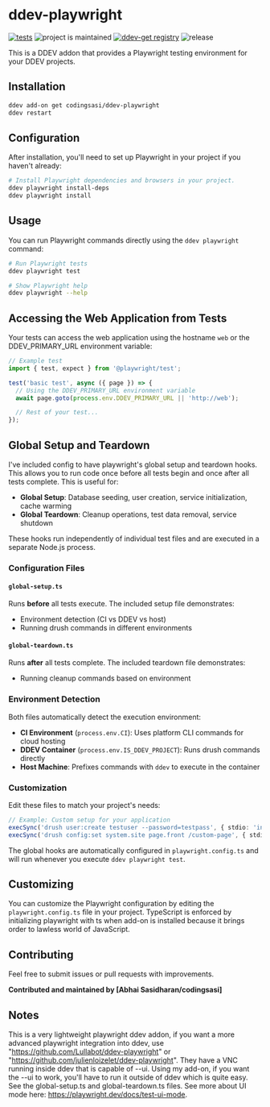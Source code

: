 # ddev-playwright

[![tests](https://github.com/codingsasi/ddev-playwright/actions/workflows/tests.yml/badge.svg)](https://github.com/codingsasi/ddev-playwright/actions/workflows/tests.yml) ![project is maintained](https://img.shields.io/maintenance/yes/2025.svg) [![ddev-get registry](https://img.shields.io/badge/ddev--get-registry-blue)](https://ddev.readthedocs.io/en/stable/users/extend/additional-services/) ![release](https://img.shields.io/github/v/release/codingsasi/ddev-playwright?label=latest%20release)

This is a DDEV addon that provides a Playwright testing environment for your DDEV projects.

## Installation

```bash
ddev add-on get codingsasi/ddev-playwright
ddev restart
```

## Configuration

After installation, you'll need to set up Playwright in your project if you haven't already:

```bash
# Install Playwright dependencies and browsers in your project.
ddev playwright install-deps
ddev playwright install

```

## Usage

You can run Playwright commands directly using the `ddev playwright` command:

```bash
# Run Playwright tests
ddev playwright test

# Show Playwright help
ddev playwright --help
```

## Accessing the Web Application from Tests

Your tests can access the web application using the hostname `web` or the DDEV_PRIMARY_URL environment variable:

```javascript
// Example test
import { test, expect } from '@playwright/test';

test('basic test', async ({ page }) => {
  // Using the DDEV_PRIMARY_URL environment variable
  await page.goto(process.env.DDEV_PRIMARY_URL || 'http://web');

  // Rest of your test...
});
```

## Global Setup and Teardown

I've included config to have playwright's global setup and teardown hooks. This allows you to run code once before all tests begin and once after all tests complete. This is useful for:

- **Global Setup**: Database seeding, user creation, service initialization, cache warming
- **Global Teardown**: Cleanup operations, test data removal, service shutdown

These hooks run independently of individual test files and are executed in a separate Node.js process.

### Configuration Files

#### `global-setup.ts`
Runs **before** all tests execute. The included setup file demonstrates:
- Environment detection (CI vs DDEV vs host)
- Running drush commands in different environments

#### `global-teardown.ts`
Runs **after** all tests complete. The included teardown file demonstrates:
- Running cleanup commands based on environment

### Environment Detection

Both files automatically detect the execution environment:

- **CI Environment** (`process.env.CI`): Uses platform CLI commands for cloud hosting
- **DDEV Container** (`process.env.IS_DDEV_PROJECT`): Runs drush commands directly
- **Host Machine**: Prefixes commands with `ddev` to execute in the container

### Customization

Edit these files to match your project's needs:

```typescript
// Example: Custom setup for your application
execSync('drush user:create testuser --password=testpass', { stdio: 'inherit' });
execSync('drush config:set system.site page.front /custom-page', { stdio: 'inherit' });
```

The global hooks are automatically configured in `playwright.config.ts` and will run whenever you execute `ddev playwright test`.

## Customizing

You can customize the Playwright configuration by editing the `playwright.config.ts` file in your project. TypeScript is enforced by initializing playwright with ts when add-on is installed because it brings order to lawless world of JavaScript.

## Contributing

Feel free to submit issues or pull requests with improvements.

**Contributed and maintained by [Abhai Sasidharan/codingsasi]**

## Notes

This is a very lightweight playwright ddev addon, if you want a more advanced playwright integration into ddev, use "https://github.com/Lullabot/ddev-playwright" or "https://github.com/julienloizelet/ddev-playwright". They have a VNC running inside ddev that is capable of --ui. Using my add-on, if you want the --ui to work, you'll have to run it outside of ddev which is quite easy. See the global-setup.ts and global-teardown.ts files. See more about UI mode here: https://playwright.dev/docs/test-ui-mode.
